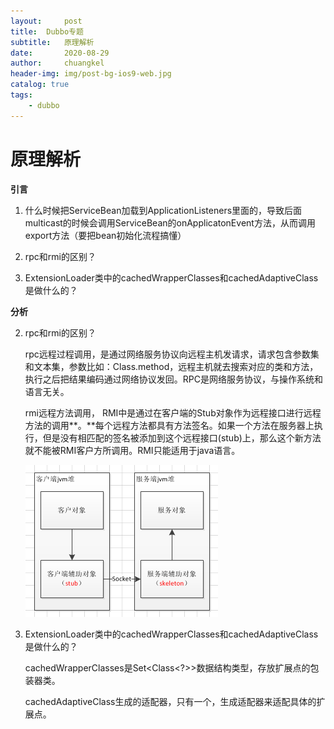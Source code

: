 ```yaml
---
layout:     post
title:	Dubbo专题
subtitle: 	原理解析
date:       2020-08-29
author:     chuangkel
header-img: img/post-bg-ios9-web.jpg
catalog: true
tags:
    - dubbo
---
```


# 原理解析

**引言**

1. 什么时候把ServiceBean加载到ApplicationListeners里面的，导致后面multicast的时候会调用ServiceBean的onApplicatonEvent方法，从而调用export方法（要把bean初始化流程搞懂）

2. rpc和rmi的区别？
3. ExtensionLoader类中的cachedWrapperClasses和cachedAdaptiveClass是做什么的？



**分析**



2. rpc和rmi的区别？

   rpc远程过程调用，是通过网络服务协议向远程主机发请求，请求包含参数集和文本集，参数比如：Class.method，远程主机就去搜索对应的类和方法，执行之后把结果编码通过网络协议发回。RPC是网络服务协议，与操作系统和语言无关。

   rmi远程方法调用， RMI中是通过在客户端的Stub对象作为远程接口进行远程方法的调用**。**每个远程方法都具有方法签名。如果一个方法在服务器上执行，但是没有相匹配的签名被添加到这个远程接口(stub)上，那么这个新方法就不能被RMI客户方所调用。RMI只能适用于java语言。

   ![](/..\img\rmi-stub.png)

3. ExtensionLoader类中的cachedWrapperClasses和cachedAdaptiveClass是做什么的？

   cachedWrapperClasses是Set<Class<?>>数据结构类型，存放扩展点的包装器类。

   cachedAdaptiveClass生成的适配器，只有一个，生成适配器来适配具体的扩展点。